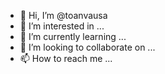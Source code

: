 - 👋 Hi, I’m @toanvausa
- 👀 I’m interested in ...
- 🌱 I’m currently learning ...
- 💞️ I’m looking to collaborate on ...
- 📫 How to reach me ...

<!---
toanvausa/toanvausa is a ✨ special ✨ repository because its `README.md` (this file) appears on your GitHub profile.
You can click the Preview link to take a look at your changes.
--->
